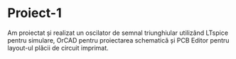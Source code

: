 # Proiect-1
Am proiectat și realizat un oscilator de semnal triunghiular utilizând LTspice pentru simulare, OrCAD pentru proiectarea schematică și PCB Editor pentru layout-ul plăcii de circuit imprimat.
